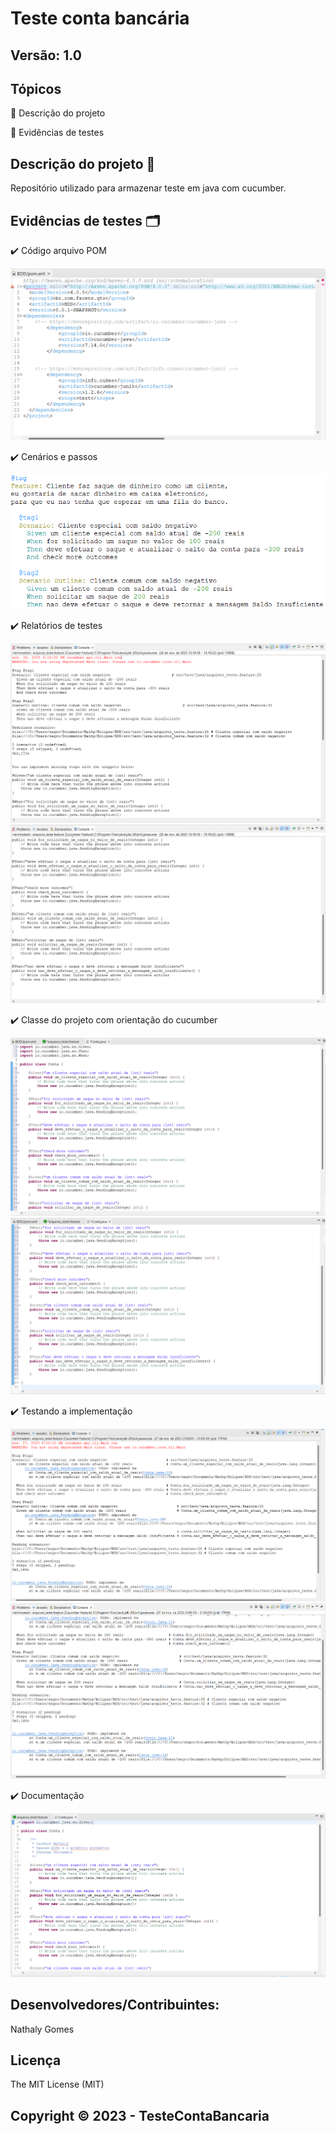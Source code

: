 # Teste conta bancária

## Versão: 1.0 

## Tópicos
🔹 Descrição do projeto 

🔹 Evidências de testes

## Descrição do projeto 📝
Repositório utilizado para armazenar teste em java com cucumber.

## Evidências de testes 🗂️
✔️ Código arquivo POM

<img src="Captura de tela 2023-11-27 201815.png">


✔️ Cenários e passos

<img src="Captura de tela 2023-11-27 202600.png">


✔️ Relatórios de testes

<img src="Captura de tela 2023-11-27 202946.png">

<img src="Captura de tela 2023-11-27 203105.png">


✔️ Classe do projeto com orientação do cucumber

<img src="Captura de tela 2023-11-27 205249.png">

<img src="Captura de tela 2023-11-27 205414.png">


✔️ Testando a implementação

<img src="Captura de tela 2023-11-27 225226.png">

<img src="Captura de tela 2023-11-27 225246.png">


✔️ Documentação 

<img src="Captura de tela 2023-11-28 011239.png">

## Desenvolvedores/Contribuintes:
Nathaly Gomes

## Licença
The MIT License (MIT)

## Copyright ©️ 2023 - TesteContaBancaria
